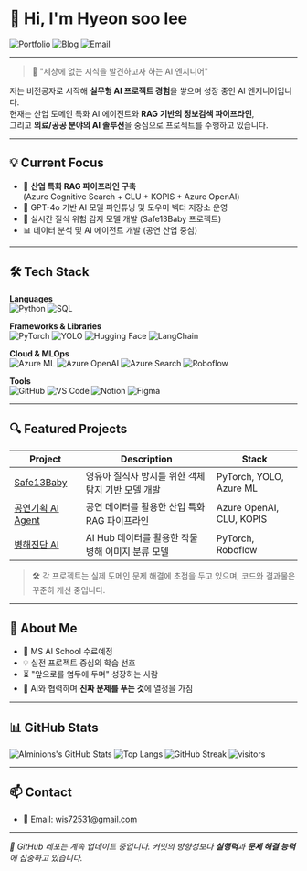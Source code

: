 # 👋 Hi, I'm Hyeon soo lee

[![Portfolio](https://img.shields.io/badge/Portfolio-000000?style=for-the-badge&logo=notion&logoColor=white)](https://your-portfolio-link.com)
[![Blog](https://img.shields.io/badge/Blog-FF5722?style=for-the-badge&logo=velog&logoColor=white)](https://your-blog-link.com)
[![Email](https://img.shields.io/badge/Email-wis72531@gmail.com-D14836?style=for-the-badge&logo=gmail&logoColor=white)](mailto:wis72531@gmail.com)

---

> 🧭 "세상에 없는 지식을 발견하고자 하는 AI 엔지니어"

저는 비전공자로 시작해 **실무형 AI 프로젝트 경험**을 쌓으며 성장 중인 AI 엔지니어입니다.  
현재는 산업 도메인 특화 AI 에이전트와 **RAG 기반의 정보검색 파이프라인**,  
그리고 **의료/공공 분야의 AI 솔루션**을 중심으로 프로젝트를 수행하고 있습니다.

---

## 💡 Current Focus

- 🎯 **산업 특화 RAG 파이프라인 구축**  
  (Azure Cognitive Search + CLU + KOPIS + Azure OpenAI)
- 🧠 GPT-4o 기반 AI 모델 파인튜닝 및 도우미 벡터 저장소 운영
- 🧪 실시간 질식 위험 감지 모델 개발 (Safe13Baby 프로젝트)
- 📊 데이터 분석 및 AI 에이전트 개발 (공연 산업 중심)

---

## 🛠 Tech Stack

**Languages**  
![Python](https://img.shields.io/badge/Python-3776AB?style=flat-square&logo=python&logoColor=white)
![SQL](https://img.shields.io/badge/SQL-336791?style=flat-square&logo=postgresql&logoColor=white)

**Frameworks & Libraries**  
![PyTorch](https://img.shields.io/badge/PyTorch-EE4C2C?style=flat-square&logo=pytorch&logoColor=white)
![YOLO](https://img.shields.io/badge/YOLO-FFBF00?style=flat-square&logo=yolo&logoColor=black)
![Hugging Face](https://img.shields.io/badge/HuggingFace-FCC624?style=flat-square&logo=huggingface&logoColor=black)
![LangChain](https://img.shields.io/badge/LangChain-000000?style=flat-square)

**Cloud & MLOps**  
![Azure ML](https://img.shields.io/badge/Azure_ML-0078D4?style=flat-square&logo=microsoftazure&logoColor=white)
![Azure OpenAI](https://img.shields.io/badge/Azure_OpenAI-0078D4?style=flat-square&logo=openai&logoColor=white)
![Azure Search](https://img.shields.io/badge/Azure_Search-0078D4?style=flat-square&logo=microsoftazure&logoColor=white)
![Roboflow](https://img.shields.io/badge/Roboflow-5A67D8?style=flat-square)

**Tools**  
![GitHub](https://img.shields.io/badge/GitHub-181717?style=flat-square&logo=github)
![VS Code](https://img.shields.io/badge/VS_Code-007ACC?style=flat-square&logo=visualstudiocode&logoColor=white)
![Notion](https://img.shields.io/badge/Notion-000000?style=flat-square&logo=notion&logoColor=white)
![Figma](https://img.shields.io/badge/Figma-F24E1E?style=flat-square&logo=figma&logoColor=white)

---

## 🔍 Featured Projects

| Project | Description | Stack |
|--------|-------------|-------|
| [Safe13Baby](https://github.com/SafeBabyAI/MakeModel) | 영유아 질식사 방지를 위한 객체 탐지 기반 모델 개발 | PyTorch, YOLO, Azure ML |
| [공연기획 AI Agent](https://github.com/AIM-Artificial-Intelligence-Momentum/RAG) | 공연 데이터를 활용한 산업 특화 RAG 파이프라인 | Azure OpenAI, CLU, KOPIS |
| [병해진단 AI](https://github.com/your-plant-disease-repo) | AI Hub 데이터를 활용한 작물 병해 이미지 분류 모델 | PyTorch, Roboflow |

> 🛠 각 프로젝트는 실제 도메인 문제 해결에 초점을 두고 있으며, 코드와 결과물은 꾸준히 개선 중입니다.

---

## 🌱 About Me

- 🏫 MS AI School 수료예정
- 💡 실전 프로젝트 중심의 학습 선호
- ⏳ "앞으로를 염두에 두며" 성장하는 사람
- 🧠 AI와 협력하며 **진짜 문제를 푸는 것**에 열정을 가짐

---

## 📊 GitHub Stats

![AIminions's GitHub Stats](https://github-readme-stats.vercel.app/api?username=AIminions&show_icons=true&theme=radical)
![Top Langs](https://github-readme-stats.vercel.app/api/top-langs/?username=AIminions&layout=compact&theme=radical)
![GitHub Streak](https://streak-stats.demolab.com?user=AIminions&theme=radical)
![visitors](https://visitor-badge.glitch.me/badge?page_id=AIminions.AIminions)

---

## 📫 Contact

- 📧 Email: [wis72531@gmail.com](mailto:wis72531@gmail.com)
<!-- - 🌐 Blog: [yourblog.com](https://yourblog.com) -->
<!-- - 💼 LinkedIn: [linkedin.com/in/yourid](https://linkedin.com/in/yourid) -->

---

_🚧 GitHub 레포는 계속 업데이트 중입니다. 커밋의 방향성보다 **실행력**과 **문제 해결 능력**에 집중하고 있습니다._
